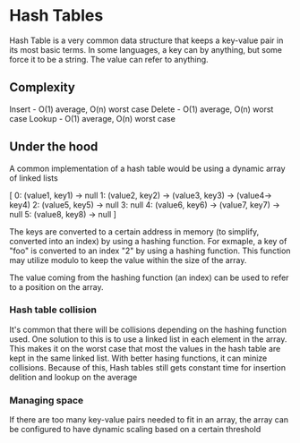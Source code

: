 # Hash Tables

Hash Table is a very common data structure that keeps a key-value pair in its most basic terms.  In some languages, a key can by anything, but some force it to be a string. The value can refer to anything.

## Complexity

Insert - O(1) average, O(n) worst case
Delete - O(1) average, O(n) worst case
Lookup - O(1) average, O(n) worst case

## Under the hood

A common implementation of a hash table would be using a dynamic array of linked lists 

[
    0: (value1, key1) -> null
    1: (value2, key2) -> (value3, key3) -> (value4-> key4)
    2: (value5, key5) -> null
    3: null
    4: (value6, key6) -> (value7, key7) -> null
    5: (value8, key8) -> null
]

The keys are converted to a certain address in memory (to simplify, converted into an index) by using a hashing function. For exmaple, a key of "foo" is converted to an index "2" by using a hashing function. This function may utilize modulo to keep the value within the size of the array.

The value coming from the hashing function (an index) can be used to refer to a position on the array.

### Hash table collision
It's common that there will be collisions depending on the hashing function used. One solution to this is to use a linked list in each element in the array. This makes it on the worst case that most the values in the hash table are kept in the same linked list. With better hasing functions, it can minize collisions. Because of this, Hash tables still gets constant time for insertion delition and lookup on the average

### Managing space
If there are too many key-value pairs needed to fit in an array, the array can be configured to have dynamic scaling based on a certain threshold